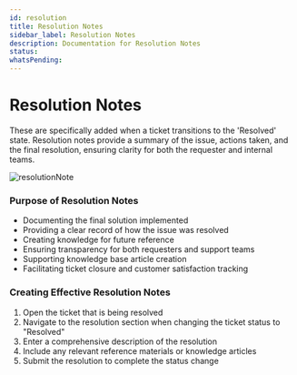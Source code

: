 ```yaml
---
id: resolution
title: Resolution Notes
sidebar_label: Resolution Notes
description: Documentation for Resolution Notes
status: 
whatsPending: 
---
```


# Resolution Notes

These are specifically added when a ticket transitions to the 'Resolved' state. Resolution notes provide a summary of the issue, actions taken, and the final resolution, ensuring clarity for both the requester and internal teams.


![resolutionNote](/img/Helpdesk/resolutionNote.png)

### Purpose of Resolution Notes

- Documenting the final solution implemented
- Providing a clear record of how the issue was resolved
- Creating knowledge for future reference
- Ensuring transparency for both requesters and support teams
- Supporting knowledge base article creation
- Facilitating ticket closure and customer satisfaction tracking

### Creating Effective Resolution Notes

1. Open the ticket that is being resolved
2. Navigate to the resolution section when changing the ticket status to "Resolved"
3. Enter a comprehensive description of the resolution
4. Include any relevant reference materials or knowledge articles
5. Submit the resolution to complete the status change
